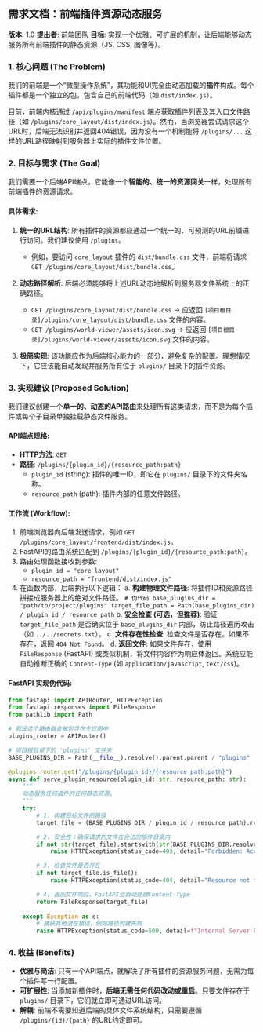 
## **需求文档：前端插件资源动态服务**

**版本**: 1.0
**提出者**: 前端团队
**目标**: 实现一个优雅、可扩展的机制，让后端能够动态服务所有前端插件的静态资源（JS, CSS, 图像等）。

### 1. 核心问题 (The Problem)

我们的前端是一个“微型操作系统”，其功能和UI完全由动态加载的**插件**构成。每个插件都是一个独立的包，包含自己的前端代码（如 `dist/index.js`）。

目前，前端内核通过 `/api/plugins/manifest` 端点获取插件列表及其入口文件路径（如 `/plugins/core_layout/dist/index.js`）。然而，当浏览器尝试请求这个URL时，后端无法识别并返回404错误，因为没有一个机制能将 `/plugins/...` 这样的URL路径映射到服务器上实际的插件文件位置。

### 2. 目标与需求 (The Goal)

我们需要一个后端API端点，它能像一个**智能的、统一的资源网关**一样，处理所有前端插件的资源请求。

#### **具体需求:**

1.  **统一的URL结构**: 所有插件的资源都应通过一个统一的、可预测的URL前缀进行访问。我们建议使用 `/plugins`。
    *   例如，要访问 `core_layout` 插件的 `dist/bundle.css` 文件，前端将请求 `GET /plugins/core_layout/dist/bundle.css`。

2.  **动态路径解析**: 后端必须能够将上述URL动态地解析到服务器文件系统上的正确路径。
    *   `GET /plugins/core_layout/dist/bundle.css` -> 应返回 `[项目根目录]/plugins/core_layout/dist/bundle.css` 文件的内容。
    *   `GET /plugins/world-viewer/assets/icon.svg` -> 应返回 `[项目根目录]/plugins/world-viewer/assets/icon.svg` 文件的内容。

3.  **极简实现**: 该功能应作为后端核心能力的一部分，避免复杂的配置。理想情况下，它应该能自动发现并服务所有位于 `plugins/` 目录下的插件资源。

### 3. 实现建议 (Proposed Solution)

我们建议创建一个**单一的、动态的API路由**来处理所有这类请求，而不是为每个插件或每个子目录单独挂载静态文件服务。

#### **API端点规格:**

*   **HTTP方法**: `GET`
*   **路径**: `/plugins/{plugin_id}/{resource_path:path}`
    *   `plugin_id` (string): 插件的唯一ID，即它在 `plugins/` 目录下的文件夹名称。
    *   `resource_path` (path): 插件内部的任意文件路径。

#### **工作流 (Workflow):**

1.  前端浏览器向后端发送请求，例如 `GET /plugins/core_layout/frontend/dist/index.js`。
2.  FastAPI的路由系统匹配到 `/plugins/{plugin_id}/{resource_path:path}`。
3.  路由处理函数接收到参数:
    *   `plugin_id = "core_layout"`
    *   `resource_path = "frontend/dist/index.js"`
4.  在函数内部，后端执行以下逻辑：
    a.  **构建物理文件路径**: 将插件ID和资源路径拼接成服务器上的绝对文件路径。
        ```
        # 伪代码
        base_plugins_dir = "path/to/project/plugins"
        target_file_path = Path(base_plugins_dir) / plugin_id / resource_path
        ```
    b.  **安全检查 (可选，但推荐)**: 验证 `target_file_path` 是否确实位于 `base_plugins_dir` 内部，防止路径遍历攻击（如 `../../secrets.txt`）。
    c.  **文件存在性检查**: 检查文件是否存在。如果不存在，返回 `404 Not Found`。
    d.  **返回文件**: 如果文件存在，使用 `FileResponse` (FastAPI) 或类似机制，将文件内容作为响应体返回。系统应能自动推断正确的 `Content-Type` (如 `application/javascript`, `text/css`)。

#### **FastAPI 实现伪代码:**

```python
from fastapi import APIRouter, HTTPException
from fastapi.responses import FileResponse
from pathlib import Path

# 假设这个路由器会被包含在主应用中
plugins_router = APIRouter()

# 项目根目录下的 'plugins' 文件夹
BASE_PLUGINS_DIR = Path(__file__).resolve().parent.parent / "plugins"

@plugins_router.get("/plugins/{plugin_id}/{resource_path:path}")
async def serve_plugin_resource(plugin_id: str, resource_path: str):
    """
    动态服务任何插件的任何静态资源。
    """
    try:
        # 1. 构建目标文件的路径
        target_file = (BASE_PLUGINS_DIR / plugin_id / resource_path).resolve()

        # 2. 安全性：确保请求的文件在合法的插件目录内
        if not str(target_file).startswith(str(BASE_PLUGINS_DIR.resolve())):
            raise HTTPException(status_code=403, detail="Forbidden: Access denied.")

        # 3. 检查文件是否存在
        if not target_file.is_file():
            raise HTTPException(status_code=404, detail="Resource not found.")

        # 4. 返回文件响应，FastAPI会自动处理Content-Type
        return FileResponse(target_file)
        
    except Exception as e:
        # 捕获其他潜在错误，例如路径构建失败
        raise HTTPException(status_code=500, detail=f"Internal Server Error: {e}")

```

### 4. 收益 (Benefits)

*   **优雅与简洁**: 只有一个API端点，就解决了所有插件的资源服务问题，无需为每个插件写一行配置。
*   **可扩展性**: 当添加新插件时，**后端无需任何代码改动或重启**。只要文件存在于 `plugins/` 目录下，它们就立即可通过URL访问。
*   **解耦**: 前端不需要知道后端的具体文件系统结构，只需要遵循 ` /plugins/{id}/{path}` 的URL约定即可。